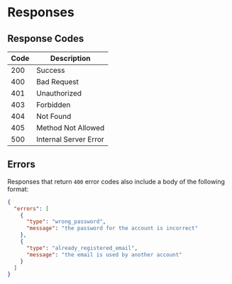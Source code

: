 # Responses

## Response Codes

| Code | Description           |
| ---- | --------------------- |
| 200  | Success               |
| 400  | Bad Request           |
| 401  | Unauthorized          |
| 403  | Forbidden             |
| 404  | Not Found             |
| 405  | Method Not Allowed    |
| 500  | Internal Server Error |

## Errors

Responses that return `400` error codes also include a body of the following format:

```json
{
  "errors": [
    {
      "type": "wrong_password",
      "message": "the password for the account is incorrect"
    },
    {
      "type": "already_registered_email",
      "message": "the email is used by another account"
    }
  ]
}
```
